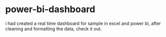# power-bi-dashboard
i had created a real time dashboard for sample in excel and power bi, after cleaning and formatting the data, check it out.
